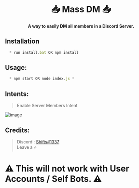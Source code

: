 <h1 align="center"> 📥 Mass DM 📥 </h1>

<p align='center'>
  <b>A way to easily DM all members in a Discord Server.</b><br>
</p>

## Installation
```js
  * run install.bat OR npm install
```

##  Usage:
```js
  * npm start OR node index.js *
```

## Intents:

> Enable Server Members Intent

![image](https://github.com/ignshifts/Mass-DM/assets/74390871/4ec5a6be-ab3c-4b17-b13e-967212c0390a)

##  Credits:
 > Discord : [Shifts#1337](https://discord.com/users/994717305542021244)
 > <br>Leave a ⭐ <br>


# ⚠️<b> This will not work with User Accounts / Self Bots. ⚠️
